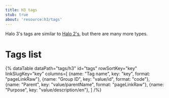 ```yaml
---
title: H3 tags
stub: true
about: 'resource:h3/tags'
---
```

Halo 3's tags are similar to [Halo 2's](~h2/tags), but there are many more types.

# Tags list

{% dataTable
  dataPath="tags/h3"
  id="tags"
  rowSortKey="key"
  linkSlugKey="key"
  columns=[
    {name: "Tag name", key: "key", format: "pageLinkRaw"},
    {name: "Group ID", key: "value/id", format: "code"},
    {name: "Parent", key: "value/parentName", format: "pageLinkRaw"},
    {name: "Purpose", key: "value/description/en"},
  ]
/%}
